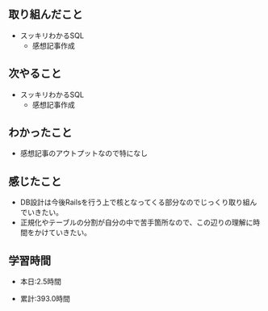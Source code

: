 ## 取り組んだこと
- スッキリわかるSQL
    - 感想記事作成


## 次やること
- スッキリわかるSQL
    - 感想記事作成

## わかったこと
- 感想記事のアウトプットなので特になし


## 感じたこと
- DB設計は今後Railsを行う上で核となってくる部分なのでじっくり取り組んでいきたい。
- 正規化やテーブルの分割が自分の中で苦手箇所なので、この辺りの理解に時間をかけていきたい。



## 学習時間
- 本日:2.5時間

- 累計:393.0時間
